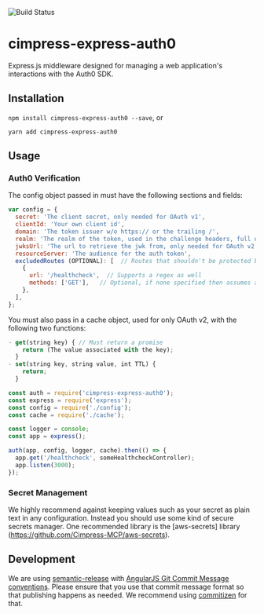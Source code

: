 ![Build Status](https://travis-ci.org/Cimpress-MCP/cimpress-express-auth0.svg?branch=master)

# cimpress-express-auth0
Express.js middleware designed for managing a web application's interactions with the Auth0 SDK.

## Installation
`npm install cimpress-express-auth0 --save`, or

`yarn add cimpress-express-auth0`

## Usage

### Auth0 Verification
The config object passed in must have the following sections and fields:

```js
var config = {
  secret: 'The client secret, only needed for OAuth v1',
  clientId: 'Your own client id',
  domain: 'The token issuer w/o https:// or the trailing /',
  realm: 'The realm of the token, used in the challenge headers, full url (w/ https:// and  trailing /)',
  jwksUrl: 'The url to retrieve the jwk from, only needed for OAuth v2',
  resourceServer: 'The audience for the auth token',
  excludedRoutes (OPTIONAL): [  // Routes that shouldn't be protected by Auth0
    {
      url: '/healthcheck',  // Supports a regex as well
      methods: ['GET'],   // Optional, if none specified then assumes all methods shouldn't   use auth0
    },
  ],
};
```

You must also pass in a cache object, used for only OAuth v2, with the following two functions:
```js
- get(string key) { // Must return a promise
    return (The value associated with the key);
  }
- set(string key, string value, int TTL) {
    return;
  }
```

```js
const auth = require('cimpress-express-auth0');
const express = require('express');
const config = require('./config');
const cache = require('./cache');

const logger = console;
const app = express();

auth(app, config, logger, cache).then(() => {
  app.get('/healthcheck', someHealthcheckController);
  app.listen(3000);
});
```

### Secret Management
We highly recommend against keeping values such as your secret as plain text in any configuration. Instead you should use some kind of secure secrets manager. One recommended library is the [aws-secrets] library (https://github.com/Cimpress-MCP/aws-secrets).

## Development
We are using [semantic-release](https://github.com/semantic-release/semantic-release) with [AngularJS Git Commit Message conventions](https://docs.google.com/document/d/1QrDFcIiPjSLDn3EL15IJygNPiHORgU1_OOAqWjiDU5Y/edit). Please ensure that you use that commit message format so that publishing happens as needed. We recommend using [commitizen](https://github.com/commitizen/cz-cli) for that.
